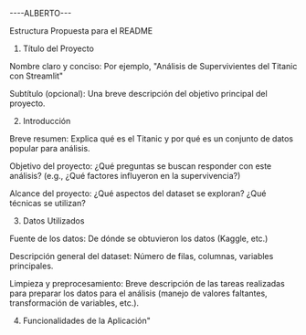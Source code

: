 ----ALBERTO---

Estructura Propuesta para el README

1. Título del Proyecto

Nombre claro y conciso: Por ejemplo, "Análisis de Supervivientes del Titanic con Streamlit"

Subtítulo (opcional): Una breve descripción del objetivo principal del proyecto.

2. Introducción

Breve resumen: Explica qué es el Titanic y por qué es un conjunto de datos popular para análisis.

Objetivo del proyecto: ¿Qué preguntas se buscan responder con este análisis? (e.g., ¿Qué factores influyeron en la supervivencia?)

Alcance del proyecto: ¿Qué aspectos del dataset se exploran? ¿Qué técnicas se utilizan?

3. Datos Utilizados

Fuente de los datos: De dónde se obtuvieron los datos (Kaggle, etc.)

Descripción general del dataset: Número de filas, columnas, variables principales.

Limpieza y preprocesamiento: Breve descripción de las tareas realizadas para preparar los datos para el análisis (manejo de valores faltantes, transformación de variables, etc.).

4. Funcionalidades de la Aplicación"


